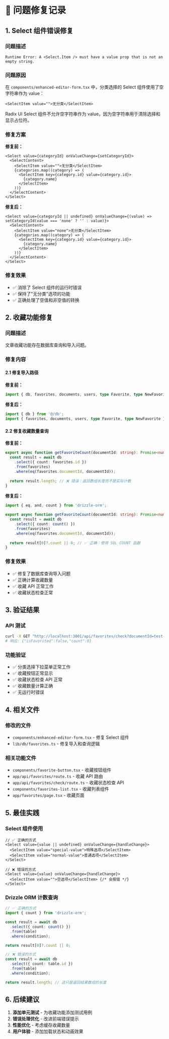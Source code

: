# 🔧 问题修复记录

## 1. Select 组件错误修复

### 问题描述
```
Runtime Error: A <Select.Item /> must have a value prop that is not an empty string.
```

### 问题原因
在 `components/enhanced-editor-form.tsx` 中，分类选择的 Select 组件使用了空字符串作为 value：
```tsx
<SelectItem value="">无分类</SelectItem>
```

Radix UI Select 组件不允许空字符串作为 value，因为空字符串用于清除选择和显示占位符。

### 修复方案
**修复前：**
```tsx
<Select value={categoryId} onValueChange={setCategoryId}>
  <SelectContent>
    <SelectItem value="">无分类</SelectItem>
    {categories.map((category) => (
      <SelectItem key={category.id} value={category.id}>
        {category.name}
      </SelectItem>
    ))}
  </SelectContent>
</Select>
```

**修复后：**
```tsx
<Select value={categoryId || undefined} onValueChange={(value) => setCategoryId(value === 'none' ? '' : value)}>
  <SelectContent>
    <SelectItem value="none">无分类</SelectItem>
    {categories.map((category) => (
      <SelectItem key={category.id} value={category.id}>
        {category.name}
      </SelectItem>
    ))}
  </SelectContent>
</Select>
```

### 修复效果
- ✅ 消除了 Select 组件的运行时错误
- ✅ 保持了"无分类"选项的功能
- ✅ 正确处理了空值和非空值的转换

## 2. 收藏功能修复

### 问题描述
文章收藏功能存在数据库查询和导入问题。

### 修复内容

#### 2.1 修复导入路径
**修复前：**
```typescript
import { db, favorites, documents, users, type Favorite, type NewFavorite } from '@/db';
```

**修复后：**
```typescript
import { db } from '@/db';
import { favorites, documents, users, type Favorite, type NewFavorite } from '@/db/schema';
```

#### 2.2 修复收藏数量查询
**修复前：**
```typescript
export async function getFavoriteCount(documentId: string): Promise<number> {
  const result = await db
    .select({ count: favorites.id })
    .from(favorites)
    .where(eq(favorites.documentId, documentId));
  
  return result.length; // ❌ 错误：返回数组长度而不是实际计数
}
```

**修复后：**
```typescript
import { eq, and, count } from 'drizzle-orm';

export async function getFavoriteCount(documentId: string): Promise<number> {
  const result = await db
    .select({ count: count() })
    .from(favorites)
    .where(eq(favorites.documentId, documentId));
  
  return result[0]?.count || 0; // ✅ 正确：使用 SQL COUNT 函数
}
```

### 修复效果
- ✅ 修复了数据库查询导入问题
- ✅ 正确计算收藏数量
- ✅ 收藏 API 正常工作
- ✅ 收藏状态检查正常

## 3. 验证结果

### API 测试
```bash
curl -X GET "http://localhost:3001/api/favorites/check?documentId=test-doc-id"
# 响应: {"isFavorited":false,"count":0}
```

### 功能验证
- ✅ 分类选择下拉菜单正常工作
- ✅ 收藏按钮正常显示
- ✅ 收藏状态检查 API 正常
- ✅ 收藏数量计算正确
- ✅ 无运行时错误

## 4. 相关文件

### 修改的文件
- `components/enhanced-editor-form.tsx` - 修复 Select 组件
- `lib/db/favorites.ts` - 修复导入和查询逻辑

### 相关功能文件
- `components/favorite-button.tsx` - 收藏按钮组件
- `app/api/favorites/route.ts` - 收藏 API 路由
- `app/api/favorites/check/route.ts` - 收藏状态检查 API
- `components/favorites-list.tsx` - 收藏列表组件
- `app/favorites/page.tsx` - 收藏页面

## 5. 最佳实践

### Select 组件使用
```tsx
// ✅ 正确的方式
<Select value={value || undefined} onValueChange={handleChange}>
  <SelectItem value="special-value">特殊选项</SelectItem>
  <SelectItem value="normal-value">普通选项</SelectItem>
</Select>

// ❌ 错误的方式
<Select value={value} onValueChange={handleChange}>
  <SelectItem value="">空选项</SelectItem> {/* 会报错 */}
</Select>
```

### Drizzle ORM 计数查询
```typescript
// ✅ 正确的方式
import { count } from 'drizzle-orm';

const result = await db
  .select({ count: count() })
  .from(table)
  .where(condition);

return result[0]?.count || 0;

// ❌ 错误的方式
const result = await db
  .select({ count: table.id })
  .from(table)
  .where(condition);

return result.length; // 这只是返回结果数组的长度
```

## 6. 后续建议

1. **添加单元测试** - 为收藏功能添加测试用例
2. **错误处理优化** - 改进前端错误提示
3. **性能优化** - 考虑缓存收藏数量
4. **用户体验** - 添加加载状态和动画效果

